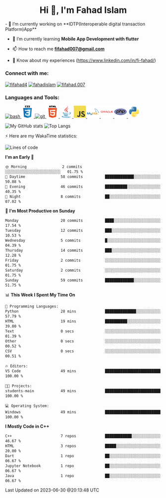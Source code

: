 <h1 align="center">Hi 👋, I'm Fahad Islam</h1>
- 🔭 I’m currently working on **IDTP(Interoperable digital transaction Platform)App**

- 🌱 I’m currently learning **Mobile App Development with flutter**

- 📫 How to reach me **fifahad007@gmail.com**

- 📄 Know about my experiences (https://www.linkedin.com/in/fi-fahad/)

<h3 align="left">Connect with me:</h3>
<p align="left">
<a href="https://twitter.com/fifahad4" target="blank"><img align="center" src="https://raw.githubusercontent.com/rahuldkjain/github-profile-readme-generator/master/src/images/icons/Social/twitter.svg" alt="fifahad4" height="30" width="40" /></a>
<a href="https://www.linkedin.com/in/fi-fahad/" target="blank"><img align="center" src="https://raw.githubusercontent.com/rahuldkjain/github-profile-readme-generator/master/src/images/icons/Social/linked-in-alt.svg" alt="fahadislam" height="30" width="40" /></a>
<a href="https://fb.com/fifahad.007" target="blank"><img align="center" src="https://raw.githubusercontent.com/rahuldkjain/github-profile-readme-generator/master/src/images/icons/Social/facebook.svg" alt="fifahad.007" height="30" width="40" /></a>
</p>

<h3 align="left">Languages and Tools:</h3>
<p align="left"> <a href="https://www.gnu.org/software/bash/" target="_blank" rel="noreferrer"> <img src="https://www.vectorlogo.zone/logos/gnu_bash/gnu_bash-icon.svg" alt="bash" width="40" height="40"/> </a> <a href="https://www.w3schools.com/css/" target="_blank" rel="noreferrer"> <img src="https://raw.githubusercontent.com/devicons/devicon/master/icons/css3/css3-original-wordmark.svg" alt="css3" width="40" height="40"/> </a> <a href="https://git-scm.com/" target="_blank" rel="noreferrer"> <img src="https://www.vectorlogo.zone/logos/git-scm/git-scm-icon.svg" alt="git" width="40" height="40"/> </a> <a href="https://www.w3.org/html/" target="_blank" rel="noreferrer"> <img src="https://raw.githubusercontent.com/devicons/devicon/master/icons/html5/html5-original-wordmark.svg" alt="html5" width="40" height="40"/> </a> <a href="https://www.java.com" target="_blank" rel="noreferrer"> <img src="https://raw.githubusercontent.com/devicons/devicon/master/icons/java/java-original.svg" alt="java" width="40" height="40"/> </a> <a href="https://developer.mozilla.org/en-US/docs/Web/JavaScript" target="_blank" rel="noreferrer"> <img src="https://raw.githubusercontent.com/devicons/devicon/master/icons/javascript/javascript-original.svg" alt="javascript" width="40" height="40"/> </a> <a href="https://www.mysql.com/" target="_blank" rel="noreferrer"> <img src="https://raw.githubusercontent.com/devicons/devicon/master/icons/mysql/mysql-original-wordmark.svg" alt="mysql" width="40" height="40"/> </a> <a href="https://www.oracle.com/" target="_blank" rel="noreferrer"> <img src="https://raw.githubusercontent.com/devicons/devicon/master/icons/oracle/oracle-original.svg" alt="oracle" width="40" height="40"/> </a> <a href="https://www.php.net" target="_blank" rel="noreferrer"> <img src="https://raw.githubusercontent.com/devicons/devicon/master/icons/php/php-original.svg" alt="php" width="40" height="40"/> </a> <a href="https://www.python.org" target="_blank" rel="noreferrer"> <img src="https://raw.githubusercontent.com/devicons/devicon/master/icons/python/python-original.svg" alt="python" width="40" height="40"/> </a> </p>

![My GitHub stats](https://github-readme-stats.vercel.app/api?username=Fahaddada47&show_icons=true&theme=radical)
![Top Langs](https://github-readme-stats.vercel.app/api/top-langs/?username=Fahaddada47&layout=donut)


⚡ Here are my WakaTime statistics:

<!--START_SECTION:waka-->
![Lines of code](https://img.shields.io/badge/From%20Hello%20World%20I%27ve%20Written-160.2%20thousand%20lines%20of%20code-blue)

**I'm an Early 🐤** 

```text
🌞 Morning                2 commits           ░░░░░░░░░░░░░░░░░░░░░░░░░   01.75 % 
🌆 Daytime                58 commits          █████████████░░░░░░░░░░░░   50.88 % 
🌃 Evening                46 commits          ██████████░░░░░░░░░░░░░░░   40.35 % 
🌙 Night                  8 commits           ██░░░░░░░░░░░░░░░░░░░░░░░   07.02 % 
```
📅 **I'm Most Productive on Sunday** 

```text
Monday                   20 commits          ████░░░░░░░░░░░░░░░░░░░░░   17.54 % 
Tuesday                  12 commits          ███░░░░░░░░░░░░░░░░░░░░░░   10.53 % 
Wednesday                5 commits           █░░░░░░░░░░░░░░░░░░░░░░░░   04.39 % 
Thursday                 14 commits          ███░░░░░░░░░░░░░░░░░░░░░░   12.28 % 
Friday                   2 commits           ░░░░░░░░░░░░░░░░░░░░░░░░░   01.75 % 
Saturday                 2 commits           ░░░░░░░░░░░░░░░░░░░░░░░░░   01.75 % 
Sunday                   59 commits          █████████████░░░░░░░░░░░░   51.75 % 
```


📊 **This Week I Spent My Time On** 

```text
💬 Programming Languages: 
Python                   28 mins             ██████████████░░░░░░░░░░░   57.79 % 
HTML                     19 mins             ██████████░░░░░░░░░░░░░░░   39.80 % 
Text                     0 secs              ░░░░░░░░░░░░░░░░░░░░░░░░░   01.39 % 
Other                    0 secs              ░░░░░░░░░░░░░░░░░░░░░░░░░   00.52 % 
CSV                      0 secs              ░░░░░░░░░░░░░░░░░░░░░░░░░   00.51 % 

🔥 Editors: 
VS Code                  49 mins             █████████████████████████   100.00 % 

🐱‍💻 Projects: 
students-main            49 mins             █████████████████████████   100.00 % 

💻 Operating System: 
Windows                  49 mins             █████████████████████████   100.00 % 
```

**I Mostly Code in C++** 

```text
C++                      7 repos             ████████████░░░░░░░░░░░░░   46.67 % 
HTML                     3 repos             █████░░░░░░░░░░░░░░░░░░░░   20.00 % 
Dart                     1 repo              ██░░░░░░░░░░░░░░░░░░░░░░░   06.67 % 
Jupyter Notebook         1 repo              ██░░░░░░░░░░░░░░░░░░░░░░░   06.67 % 
Java                     1 repo              ██░░░░░░░░░░░░░░░░░░░░░░░   06.67 % 
```




 Last Updated on 2023-06-30 @20:13:48 UTC
<!--END_SECTION:waka-->


